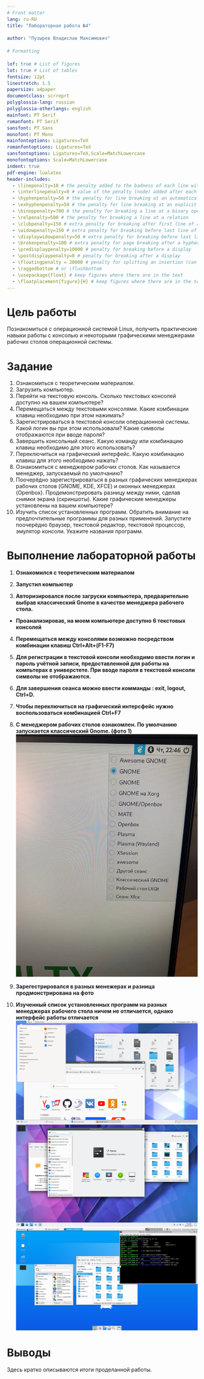 ```yaml
---
# Front matter
lang: ru-RU
title: "Лабораторная работа №4"

author: "Пузырев Владислав Максимович"

# Formatting

lof: true # List of figures
lot: true # List of tables
fontsize: 12pt
linestretch: 1.5
papersize: a4paper
documentclass: scrreprt
polyglossia-lang: russian
polyglossia-otherlangs: english
mainfont: PT Serif
romanfont: PT Serif
sansfont: PT Sans
monofont: PT Mono
mainfontoptions: Ligatures=TeX
romanfontoptions: Ligatures=TeX
sansfontoptions: Ligatures=TeX,Scale=MatchLowercase
monofontoptions: Scale=MatchLowercase
indent: true
pdf-engine: lualatex
header-includes:
  - \linepenalty=10 # the penalty added to the badness of each line within a paragraph (no associated penalty node) Increasing the value makes tex try to have fewer lines in the paragraph.
  - \interlinepenalty=0 # value of the penalty (node) added after each line of a paragraph.
  - \hyphenpenalty=50 # the penalty for line breaking at an automatically inserted hyphen
  - \exhyphenpenalty=50 # the penalty for line breaking at an explicit hyphen
  - \binoppenalty=700 # the penalty for breaking a line at a binary operator
  - \relpenalty=500 # the penalty for breaking a line at a relation
  - \clubpenalty=150 # extra penalty for breaking after first line of a paragraph
  - \widowpenalty=150 # extra penalty for breaking before last line of a paragraph
  - \displaywidowpenalty=50 # extra penalty for breaking before last line before a display math
  - \brokenpenalty=100 # extra penalty for page breaking after a hyphenated line
  - \predisplaypenalty=10000 # penalty for breaking before a display
  - \postdisplaypenalty=0 # penalty for breaking after a display
  - \floatingpenalty = 20000 # penalty for splitting an insertion (can only be split footnote in standard LaTeX)
  - \raggedbottom # or \flushbottom
  - \usepackage{float} # keep figures where there are in the text
  - \floatplacement{figure}{H} # keep figures where there are in the text
---
```


# Цель работы

Познакомиться с операционной системой Linux, получить практические навыки работы с консолью и некоторыми графическими менеджерами рабочих столов операционной
системы.

# Задание

1. Ознакомиться с теоретическим материалом.
2. Загрузить компьютер.
3. Перейти на текстовую консоль. Сколько текстовых консолей доступно на вашем компьютере?
4. Перемещаться между текстовыми консолями. Какие комбинации клавиш необходимо
при этом нажимать?
5. Зарегистрироваться в текстовой консоли операционной системы. Какой логин вы при
этом использовали? Какие символы отображаются при вводе пароля?
6. Завершить консольный сеанс. Какую команду или комбинацию клавиш необходимо
для этого использовать?
7. Переключиться на графический интерфейс. Какую комбинацию клавиш для этого
необходимо нажать?
8. Ознакомиться с менеджером рабочих столов. Как называется менеджер, запускаемый
по умолчанию?
9. Поочерёдно зарегистрироваться в разных графических менеджерах рабочих столов
(GNOME, KDE, XFCE) и оконных менеджерах (Openbox). Продемонстрировать разницу
между ними, сделав снимки экрана (скриншоты). Какие графические менеджеры
установлены на вашем компьютере?
10. Изучить список установленных программ. Обратить внимание на предпочтительные программы для разных применений. Запустите поочерёдно браузер, текстовой
редактор, текстовой процессор, эмулятор консоли. Укажите названия программ.


# Выполнение лабораторной работы

1. **Ознакомился с теоретическим материалом**

2. **Запустил компьютер**

3. **Авторизировался после загруски компьютера, предварительно выбрав классический Gnome в качестве менеджера рабочего стола.**
  - **Проанализировав, на моем компьютере доступно 6 текстовых консолей**

4. **Перемещаться между консолями возможно посредством комбинации клавиш Ctrl+Alt+(F1-F7)**

5. **Для регистрации в текстовой консоли необходимо ввести логин и пароль учётной записи, предоставленной для работы на компьтерах в универстете. При вводе пароля в текстовой консоли символы не отображаются.**

6. **Для завершения сеанса можно ввести комманды : exit, logout, Ctrl+D.**

7. **Чтобы переключиться на графический интерсфейс нужно воспользоваться комбинацией Ctrl+F7**

8. **С менеджером рабочих столов ознакомлен. По умолчанию запускается классический Gnome. (фото 1)**
![](image/1.jpg)

9. **Зарегестрировался в разных менежерах и разница продмонстрирована на фото**


10. **Изученный список установленных программ на разных менеджерах рабочего стола ничем не отличается, однако интерфейс работы отличается**
![](image/2.png) 
![](image/3.png) 
![](image/4.png) 
# Выводы

Здесь кратко описываются итоги проделанной работы.
